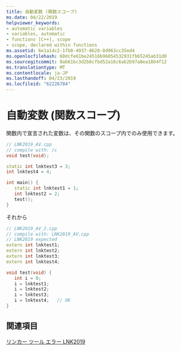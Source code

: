 ```yaml
---
title: 自動変数 (関数スコープ)
ms.date: 04/22/2019
helpviewer_keywords:
- automatic variables
- variables, automatic
- functions [C++], scope
- scope, declared within functions
ms.assetid: 6e1a14c2-1fb0-4937-8628-8d963cc35ed4
ms.openlocfilehash: 60dcfe61be24516b96054532931fb65245ab31d0
ms.sourcegitcommit: 0ab61bc3d2b6cfbd52a16c6ab2b97a8ea1864f12
ms.translationtype: MT
ms.contentlocale: ja-JP
ms.lasthandoff: 04/23/2019
ms.locfileid: "62226784"
---
```

# <a name="automatic-function-scope-variables"></a>自動変数 (関数スコープ)

関数内で宣言された変数は、その関数のスコープ内でのみ使用できます。

```cpp
// LNK2019_AV.cpp
// compile with: /c
void test(void);

static int lnktest3 = 3;
int lnktest4 = 4;

int main() {
   static int lnktest1 = 1;
   int lnktest2 = 2;
   test();
}
```

それから

```cpp
// LNK2019_AV_2.cpp
// compile with: LNK2019_AV.cpp
// LNK2019 expected
extern int lnktest1;
extern int lnktest2;
extern int lnktest3;
extern int lnktest4;

void test(void) {
   int i = 0;
   i = lnktest1;
   i = lnktest2;
   i = lnktest3;
   i = lnktest4;   // OK
}
```

## <a name="see-also"></a>関連項目

[リンカー ツール エラー LNK2019](../../error-messages/tool-errors/linker-tools-error-lnk2019.md)